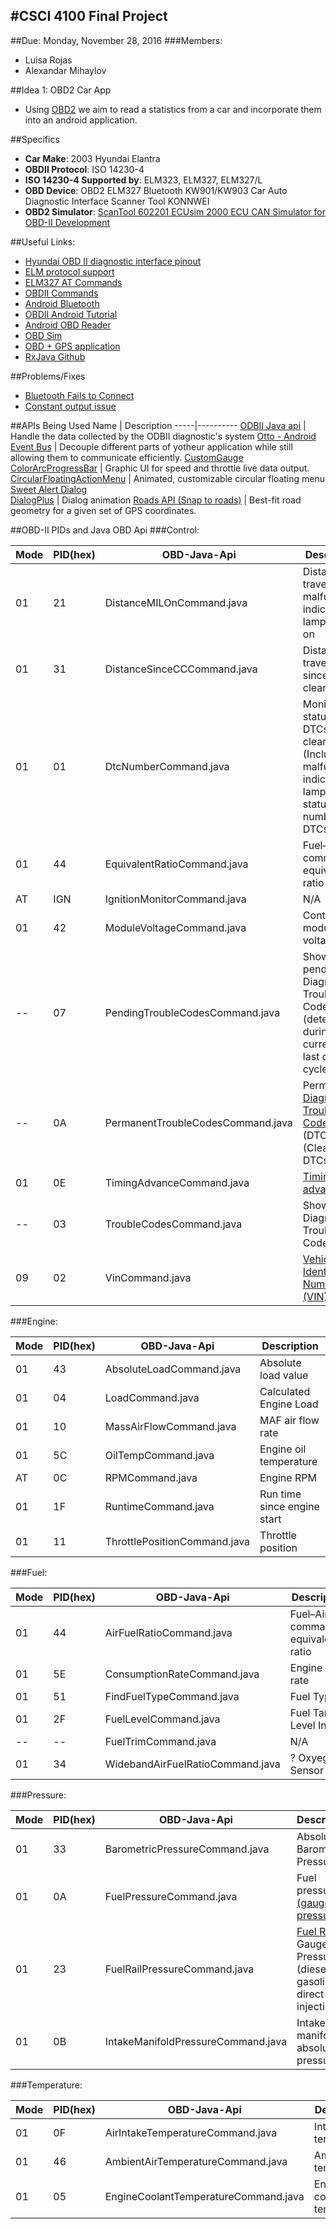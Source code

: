#CSCI 4100 Final Project
---

##Due: Monday, November 28, 2016
###Members:
* Luisa Rojas
* Alexandar Mihaylov

##Idea 1: OBD2 Car App
* Using [OBD2](https://en.wikipedia.org/wiki/On-board_diagnostics#OBD-II) we aim to read a statistics from a car and incorporate them into an android application.

##Specifics
* **Car Make**: 2003 Hyundai Elantra
* **OBDII Protocol**: ISO 14230-4 
* **ISO 14230-4 Supported by**: ELM323, ELM327, ELM327/L
* **OBD Device**: OBD2 ELM327 Bluetooth KW901/KW903 Car Auto Diagnostic Interface Scanner Tool KONNWEI
* **OBD2 Simulator**: [ScanTool 602201 ECUsim 2000 ECU CAN Simulator for OBD-II Development](https://www.amazon.com/ScanTool-602201-ECUsim-Simulator-Development/dp/B008NAH6WE)

##Useful Links:
* [Hyundai OBD II diagnostic interface pinout](http://pinoutsguide.com/CarElectronics/hyundai_obd_2_pinout.shtml)
* [ELM protocol support](https://www.elmelectronics.com/products/ics/obd/)
* [ELM327 AT Commands](https://www.sparkfun.com/datasheets/Widgets/ELM327_AT_Commands.pdf)
* [OBDII Commands](https://en.wikipedia.org/wiki/OBD-II_PIDs)
* [Android Bluetooth](https://developer.android.com/guide/topics/connectivity/bluetooth.html)
* [OBDII Android Tutorial](http://blog.lemberg.co.uk/how-guide-obdii-reader-app-development)
* [Android OBD Reader](https://github.com/pires/android-obd-reader)
* [OBD Sim](http://icculus.org/obdgpslogger/obdsim.html)
* [OBD + GPS application](http://icculus.org/obdgpslogger/)
* [RxJava Github](https://github.com/ReactiveX/RxJava)


##Problems/Fixes
* [Bluetooth Fails to Connect](http://stackoverflow.com/questions/18657427/ioexception-read-failed-socket-might-closed-bluetooth-on-android-4-3/18786701details)
* [Constant output issue](https://github.com/pires/obd-java-api/issues/98)

##APIs Being Used
Name | Description 
-----|----------
[ODBII Java api](https://github.com/pires/obd-java-api) | Handle the data collected by the ODBII diagnostic's system
[Otto - Android Event Bus](http://square.github.io/otto/) | Decouple different parts of yotheur application while still allowing them to communicate efficiently.
[CustomGauge](https://github.com/pkleczko/CustomGauge) <br> [ColorArcProgressBar](https://github.com/Shinelw/ColorArcProgressBar) | Graphic UI for speed and throttle live data output.
[CircularFloatingActionMenu](https://github.com/oguzbilgener/CircularFloatingActionMenu) | Animated, customizable circular floating menu
[Sweet Alert Dialog](https://github.com/pedant/sweet-alert-dialog) <br> [DialogPlus](https://github.com/orhanobut/dialogplus) | Dialog animation
[Roads API (Snap to roads)](https://developers.google.com/maps/documentation/roads/intro) | Best-fit road geometry for a given set of GPS coordinates.

##OBD-II PIDs and Java OBD Api
###Control:

Mode | PID(hex) | OBD-Java-Api | Description
-----|----------|--------------|-----------
01 | 21 | DistanceMILOnCommand.java | Distance traveled with malfunction indicator lamp (MIL) on
01 | 31 | DistanceSinceCCCommand.java | Distance traveled since codes cleared
01 | 01 | DtcNumberCommand.java | Monitor status since DTCs cleared. (Includes malfunction indicator lamp (MIL) status and number of DTCs.)
01 | 44 | EquivalentRatioCommand.java | Fuel–Air commanded equivalence ratio
AT | IGN | IgnitionMonitorCommand.java | N/A
01 | 42 | ModuleVoltageCommand.java | Control module voltage
-- | 07 | PendingTroubleCodesCommand.java | Show pending Diagnostic Trouble Codes (detected during current or last driving cycle)
-- | 0A | PermanentTroubleCodesCommand.java | Permanent [Diagnostic Trouble Codes](https://en.wikipedia.org/wiki/On-board_diagnostics#EOBD_fault_codes) (DTCs) (Cleared DTCs)
01 | 0E | TimingAdvanceCommand.java | [Timing advance](https://en.wikipedia.org/wiki/Ignition_timing#Setting_the_ignition_timing)
-- | 03 | TroubleCodesCommand.java | Show stored Diagnostic Trouble Codes
09 | 02 | VinCommand.java |  [Vehicle Identification Number (VIN)](https://en.wikipedia.org/wiki/Vehicle_identification_number)


###Engine:

Mode | PID(hex) | OBD-Java-Api | Description
-----|----------|--------------|-----------
01 | 43 | AbsoluteLoadCommand.java | Absolute load value
01 | 04 | LoadCommand.java | Calculated Engine Load
01 | 10 | MassAirFlowCommand.java | MAF air flow rate
01 | 5C | OilTempCommand.java | Engine oil temperature
AT | 0C | RPMCommand.java | Engine RPM
01 | 1F | RuntimeCommand.java | Run time since engine start
01 | 11 | ThrottlePositionCommand.java | Throttle position

###Fuel:

Mode | PID(hex) | OBD-Java-Api | Description
-----|----------|--------------|-----------
01 | 44 | AirFuelRatioCommand.java | Fuel–Air commanded equivalence ratio
01 | 5E | ConsumptionRateCommand.java | Engine fuel rate
01 | 51 | FindFuelTypeCommand.java | Fuel Type
01 | 2F | FuelLevelCommand.java | Fuel Tank Level Input
-- | -- | FuelTrimCommand.java | N/A
01 | 34 | WidebandAirFuelRatioCommand.java | ? Oxyegen Sensor 1

###Pressure:

Mode | PID(hex) | OBD-Java-Api | Description
-----|----------|--------------|-----------
01 | 33 | BarometricPressureCommand.java | Absolute Barometric Pressure
01 | 0A | FuelPressureCommand.java | Fuel pressure [(gauge pressure)](https://en.wikipedia.org/wiki/Pressure_measurement#Absolute.2C_gauge_and_differential_pressures_-_zero_reference)
01 | 23 | FuelRailPressureCommand.java | [Fuel Rail](https://en.wikipedia.org/wiki/Common_rail) Gauge Pressure (diesel, or gasoline direct injection)
01 | 0B | IntakeManifoldPressureCommand.java | 	Intake manifold absolute pressure

###Temperature:

Mode | PID(hex) | OBD-Java-Api | Description
-----|----------|--------------|-----------
01 | 0F | AirIntakeTemperatureCommand.java | Intake air temperature
01 | 46 | AmbientAirTemperatureCommand.java | Ambient air temperature
01 | 05 | EngineCoolantTemperatureCommand.java | Engine coolant temperature

